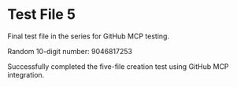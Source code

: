 # Test File 5

Final test file in the series for GitHub MCP testing.

Random 10-digit number: 9046817253

Successfully completed the five-file creation test using GitHub MCP integration.